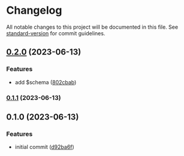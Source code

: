 # Changelog

All notable changes to this project will be documented in this file. See [standard-version](https://github.com/conventional-changelog/standard-version) for commit guidelines.

## [0.2.0](https://github.com/stardust-configs/eslint-config-sort-tsconfig/compare/v0.1.1...v0.2.0) (2023-06-13)


### Features

* add $schema ([802cbab](https://github.com/stardust-configs/eslint-config-sort-tsconfig/commit/802cbab69caf84fcddb01cbf2b4f627230cd968f))

### [0.1.1](https://github.com/stardust-configs/eslint-config-sort-tsconfig/compare/v0.1.0...v0.1.1) (2023-06-13)

## 0.1.0 (2023-06-13)


### Features

* initial commit ([d92ba6f](https://github.com/stardust-configs/eslint-config-sort-tsconfig/commit/d92ba6f5f791f012498b089d3bdff40f69676ead))
